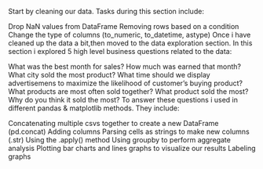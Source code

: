 Start by cleaning our data. Tasks during this section include:

Drop NaN values from DataFrame
Removing rows based on a condition
Change the type of columns (to_numeric, to_datetime, astype)
Once i have cleaned up the data a bit,then moved to the data exploration section. In this section i explored 5 high level business questions related to the data:

What was the best month for sales? How much was earned that month?
What city sold the most product?
What time should we display advertisemens to maximize the likelihood of customer’s buying product?
What products are most often sold together?
What product sold the most? Why do you think it sold the most?
To answer these questions i used in different pandas & matplotlib methods. They include:

Concatenating multiple csvs together to create a new DataFrame (pd.concat)
Adding columns
Parsing cells as strings to make new columns (.str)
Using the .apply() method
Using groupby to perform aggregate analysis
Plotting bar charts and lines graphs to visualize our results
Labeling graphs
